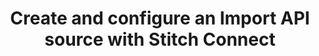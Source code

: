 ---
# -------------------------- #
#          PAGE INFO         #
# -------------------------- #

title: Create and configure an Import API source with Stitch Connect
doc-type: "tutorial"

product-type: "connect"
content-type: "guide"
content-id: "create-import-api-source"
layout: tutorial

permalink: /developers/stitch-connect/guides/create-import-api-integration-with-stitch-connect
icon: 
order: 5

summary: "Using the Stitch Connect API, create a new Import API integration and generate an access token. You'll also learn how to push data to the Import API after the source has been configured."
## This is used only on the /stitch-connect/guides page.
description: "Create an Import API integration using the Stitch Connect API."


# -------------------------- #
#   RELATED SIDEBAR LINKS    #
# -------------------------- #

related:
  - title: "Stitch Import API Access Tokens"
    link: "{{ link.import-api.guides.access-tokens | prepend: site.baseurl }}"

  - title: "Structuring Data for the Import API"
    link: "{{ link.import-api.guides.structure-data | prepend: site.baseurl }}"

  - title: "Import API reference"
    link: "{{ link.import-api.api | prepend: site.baseurl }}"

  - title: "Connect API reference"
    link: "{{ link.connect.api | prepend: site.baseurl }}"

# -------------------------- #
#         GUIDE INTRO        #
# -------------------------- #

intro: |
  {% include misc/data-files.html %}

  {% capture import-api-notice %}
  **Note**: This guide focuses on creating an Import API source using Stitch Connect. Refer to the [Stitch Import API access token documention]({{ link.import-api.guides.access-tokens | prepend: site.baseurl }}) for instructions on generating API access tokens in the Stitch web app.
  {% endcapture %}

  {% include note.html type="single-line" content=import-api-notice %}

  {{ page.summary }}


# -------------------------- #
#     EXAMPLE TABLE DATA     #
# -------------------------- #

example-table:
  - name: "{{ system-column.batched-at }}"
    value: "2019-02-02 00:44:38.988+00"
  - name: "{{ system-column.received-at }}"
    value: "2019-02-02 00:43:53.75+00"
  - name: "{{ system-column.sequence }}"
    value: "100"
  - name: "{{ system-column.table-version }}"
    value: "0"
  - name: "id"
    value: "1"
  - name: "name"
    value: "Finn"
  - name: "updated_at"
    value: "2019-02-02T00:38:33+00:00"


# -------------------------- #
#     GUIDE REQUIREMENTS     #
# -------------------------- #

requirements:
  - item: |
      **Access to Stitch Connect.** To request access to Stitch Connect, fill out [this form]({{ site.data.connect.api.interest-form }}){:target="new"}.
  - item: |
      **An active Stitch client account and an account access token.** Account access tokens are obtained when creating a Stitch client account or performing OAuth for an existing Stitch account. Refer to the [Connect authentication guide]({{ link.connect.api | prepend: site.baseurl | append: site.data.connect.api.authentication }}) for more info.


steps:
  - title: "Get the Import API source report card"
    anchor: "get-import-api-source-report-card"
    content: |
      {% assign right-bracket = "}" %}
      {% assign source-type = "import_api" %}

      First, you'll need to retrieve the Import API's report card. {{ site.data.connect.data-structures.report-cards.source.description }}

      To retrieve the report card for the Import API, make a request to `GET {{ site.data.connect.core-objects.source-types.get.name | flatify }}`, replacing `{type}` with `import_api`. The `<API_TOKEN>` in the request [must be the account access token associated with the Stitch account](#prerequisites):

      ```json
      curl GET {{ site.data.connect.api.base-url | strip_newlines }}{{ site.data.connect.core-objects.source-types.get.name | flatify | replace: "{type",source-type | remove: right-bracket | strip_newlines }}
           -H 'Content-Type: application/json' \
           -H 'Authorization: Bearer <CONNECT_API_TOKEN>'
      ```

      The response will be a single object containing the Import API's report card:

      ```json
      {{ site.data.connect.code-examples.source-report-cards.import-api | rstrip }}
      ```

      Report cards contain [connection steps]({{ link.connect.api | prepend: site.baseurl | append: site.data.connect.data-structures.connection-steps.section }}), which are the steps necessary to configure a data source.

      In this case, the Import API has only one step (the `form`) step to be considered `fully_configured`.

  - title: "Create the Import API source"
    anchor: "create-import-api-source"
    content: |
      Now that you have the properties required to configure an Import API source, you can create it using the [Create a Source endpoint]({{ link.connect.api | prepend: site.baseurl | append: site.data.connect.core-objects.sources.create.anchor }}).

      To create the Import API source, make a request to `POST {{ site.data.connect.core-objects.sources.create.name | flatify }}` with a request body that includes the following properties:

      - `type`: This should be `import_api`.
      - `display_name`: {{ site.data.connect.general.common.attributes.display-name }}

         For example: A display name of `Import API` would create a destination schema named `import_api`.

      This request will complete the `form` step outlined in the source's report card:

      ```json
      curl -X POST {{ site.data.connect.api.base-url | strip_newlines }}{{ site.data.connect.core-objects.sources.create.name | flatify | strip_newlines }}
           -H 'Content-Type: application/json' \
           -H 'Authorization: Bearer <CONNECT_API_TOKEN>' \
           -d $'{
                  "type": "import_api",
                  "display_name": "Import API"
                }
      ```

      The response will be a [source object]({{ link.connect.api | prepend: site.baseurl | append: site.data.connect.core-objects.sources.object }}) with a report card property. Take note of the following:

      - The `token` property in the `properties` object.  The key in this object is the `token_id`, and the value is the access token associated with this Import API source.
      - The `current_step` in the `report_card` object is now `2`, which corresponds to the `fully_configured` step. This indicates that the source has been fully configured and you can now push data to it.

      ```json
      {{ site.data.connect.code-examples.sources.import-api.full-object | rstrip }}
      ```

  - title: "Push data to the Import API"
    anchor: "push-data-import-api"
    content: |
      {% capture out-of-scope-notice %}
      **Note**: Instructions for structuring the data in request bodies for the Import API is outside the scope of this guide. Refer to the [Structuring data for the Import API guide]({{ link.import-api.guides.structure-data | prepend: site.baseurl }}) for instructions and examples.
      {% endcapture %}

      {% include note.html type="single-line" content=out-of-scope-notice %}

      Now that the Import API is `fully_configured`, you start pushing data to it.

      While you used the Connect API to create the Import API source, to actually push data, you'll need to use the [Import API]({{ link.import-api.api | prepend: site.baseurl }}). 

      {% for substep in step.substeps %}
      - [Step 3.{{ forloop.index }}: {{ substep.title }}](#{{ substep.anchor }})
      {% endfor %}

    substeps:
      - title: "Get the Import API access token"
        anchor: "get-import-api-access-token"
        content: |
          Requests made to the Import API should include the access token associated with the Import API integration. This is the `token` property contained in the response of [Step 2](#create-import-api-source):

          ```json
          {{ site.data.connect.code-examples.sources.import-api.access-token | rstrip }}
          ```

      - title: "Build the request header"
        anchor: "build-import-api-request-header"
        content: |
          Pushing data to the Import API is accomplished by making a request to `POST {{ site.data.import-api.api.core-objects.push.url }}`. The request header must include the Import API access token and a supported media type (`application/json` or `application/transit+json`):

          ```json
          curl -X POST {{ site.data.import-api.api.base-url | strip_newlines }}{{ site.data.import-api.api.core-objects.push.url | flatify | strip_newlines }}
               -H 'Content-Type: application/json' \
               -H 'Authorization: Bearer <IMPORT_API_TOKEN>' \
          ```

      - title: "Submit the request"
        anchor: "submit-request-to-import-api"
        content: |
          Lastly, you'll submit the request and push data to the Import API. Request bodies sent to the Import API must be valid JSON or Transit. Refer to the [Push endpoint documentation]({{ link.import-api.api | prepend: site.baseurl | append: site.data.import-api.api.core-objects.push.anchor }}) for descriptions of the arguments required to successfully use this endpoint.

          While structuring the request body data is outside the scope of this guide, you can refer to the [Structuring data for the Import API guide]({{ link.import-api.guides.structure-data | prepend: site.baseurl }}) for instructions and examples.

          For this example, we'll use a single record for a table named `customers`:

          ```json
          curl -X POST {{ site.data.import-api.api.base-url | strip_newlines }}{{ site.data.import-api.api.core-objects.push.url | flatify | strip_newlines }}
               -H 'Content-Type: application/json' \
               -H 'Authorization: Bearer <IMPORT_API_TOKEN>' \
               -d $'[
                      {
                        "client_id": 116078,
                        "table_name": "customers",
                        "sequence": 100,
                        "data": {
                          "id": "1",
                          "name": "Finn",
                          "updated_at": "2019-02-02T00:38:33+00:00"
                        },
                        "key_names": [
                          "id"
                        ],
                        "action": "upsert"
                      }
                    ]'
          ```

          If successful, the Import API will return a status of `201 Created` and the following response:

          ```json
          {
            "status": "OK",
            "message": "Batch Accepted!"
          }
          ```

          **Note**: Due to the structure of Stitch's replication process, data pushed to the Import API will not immediately be available in the destination. The successful response in this section refers only to Stitch **accepting** the data, not it being loaded.

  - title: "Verify the data in the destination"
    anchor: "verify-data-destination"
    content: |
      After Stitch loads the pushed data, you can expect to see a table in the schema associated with the integration that contains the data. In this example, the schema would be `import_api` and the table would be `customers`.

      The table will contain the attributes included in the request, along with [Stitch's system columns]({{ link.destinations.storage.sdc-columns | prepend: site.baseurl }}):

      {% assign table-rows = "name|value" | split: "|" %}

      <table>
      {% for row in table-rows %}
      <tr>
      {% for column in page.example-table %}
      <td>
      {{ column[row] | flatify }}
      </td>
      {% endfor %}
      </tr>
      {% endfor %}
      </table>

      **Note**: The structure of the table will be determined by the data loading rules for the specific destination being used. Refer to the [Destination data loading guides]({{ link.destinations.storage.loading-data | prepend: site.baseurl }}) for more info and examples.

  - title: "Rotate Import API access tokens"
    anchor: "rotate-import-api-access-tokens"
    content: |
      {% capture rotate-tokens-notice %}
      **Note**: This step isn't required to create an Import API source. This is only required if you wish to generate and replace an access token. For example: If your token is lost or compromised.
      {% endcapture %}

      {% include note.html type="single-line" content=rotate-tokens-notice %}

      Each Import API source is allowed a maximum of two active access tokens at a time.

      If you need to revoke a token, we recommend first creating a replacement and updating your application with it to prevent interruptions. **Note**: Any requests you attempt to send to Stitch during the time an invalid token is in use must be re-sent once a valid token is in place.

      In the following steps, you'll use the Connect API and your Connect API token to generate and revoke the Import API source's access tokens.

    substeps:
      - title: "Generate a replacement access token"
        anchor: "generate-replacement-access-token"
        content: |
          {% assign source-id = "126890" %}
          {% assign original-token-id = "544973525" %}

          To generate a new Import API access token, make a request to `POST {{ site.data.connect.core-objects.sources.create-iapi-token.name | flatify }}`, replacing `{source_id}` with the Import API source's `source_id`. In the [report card in Step 2](#create-import-api-source), you'll see the source ID is `{{ source-id }}`.

          ```json
          curl -X POST {{ site.data.connect.api.base-url | strip_newlines }}{{ site.data.connect.core-objects.sources.create-iapi-token.name | flatify | replace: "{source_id",source-id | remove: right-bracket | strip_newlines }}
               -H 'Content-Type: application/json' \
               -H 'Authorization: Bearer <CONNECT_API_TOKEN>'
          ```

          The response will be a source object with access token, connection, and report card properties:

          - `access_token` - The value of this property is the newly generated Import API access token.
          - `connection` - The `properties.token` object contains key-value pairs indicating the access tokens currently in use for the Import API source. The key is the `token_id`, and the value is the access token.
             - `545799083` is the `token_id` for the newly generated Import API access token
             - `{{ original-token-id }}` is the `token_id` for the original Import API access token. Keep this handy, as you'll need it in the next step to revoke the token.
          - `report_card` - The source's current configuration status.

          ```json
          {
            "access_token": "<NEW_IMPORT_API_ACCESS_TOKEN>",
            "connection": {
              "properties": {
                "token": {
                  "{{ original-token-id }}": "<ORIGINAL_IMPORT_API_ACCESS_TOKEN>",
                  "545799083": "<NEW_IMPORT_API_ACCESS_TOKEN>"
                }
              },
              "updated_at": "2019-02-06T14:22:53Z",
              "name": "import_api",
              "type": "import_api",
              "deleted_at": null,
              "system_paused_at": null,
              "stitch_client_id": 116078,
              "paused_at": null,
              "id": 126890,
              "display_name": "Import API",
              "created_at": "2019-02-05T16:44:55Z",
              "report_card": {
                "type": "import_api",
                "current_step": 2,
                "steps": [
                  {
                    "type": "form",
                    "properties": [
                      {
                        "name": "token",
                        "is_required": true,
                        "provided": true,
                        "is_credential": false,
                        "system_provided": true,
                        "json_schema": {
                          "type": "string"
                        },
                        "tap_mutable": false
                      }
                    ]
                  },
                  {
                    "type": "fully_configured",
                    "properties": []
                  }
                ]
              }
            }
          }
          ```

      - title: "Revoke the original access token"
        anchor: "revoke-original-access-token"
        content: |
          After you've replaced the access token in your application, you should revoke the original access token.

          To revoke the token, make a request to `DELETE {{ site.data.connect.core-objects.sources.revoke-iapi-token.name | flatify }}`, replacing `{source_id}` with the source ID and `{token_id}` with the token ID. In this example, that would be:

          - **Source ID** - {{ source-id }}
          - **Token ID** - {{ original-token-id }}

          ```json
          curl -X DELETE {{ site.data.connect.api.base-url | strip_newlines }}{{ site.data.connect.core-objects.sources.revoke-iapi-token.name | flatify | replace: "{source_id",source-id | replace:"{token_id",original-token-id | remove: right-bracket | strip_newlines }}
               -H 'Content-Type: application/json' \
               -H 'Authorization: Bearer <CONNECT_API_TOKEN>'
          ```

          The response will be a source object with report card and properties objects. In the example respose below, note that the `properties.token` object no longer contains the original Import API access token:

          ```json
          {
            "properties": {
              "token": {
                "545799083": "<NEW_IMPORT_API_ACCESS_TOKEN>"
              }
            },
            "updated_at": "2019-02-06T14:22:53Z",
            "name": "import_api",
            "type": "import_api",
            "deleted_at": null,
            "system_paused_at": null,
            "stitch_client_id": 116078,
            "paused_at": null,
            "id": 126890,
            "display_name": "Import API",
            "created_at": "2019-02-05T16:44:55Z",
            "report_card": {
              "type": "import_api",
              "current_step": 2,
              "steps": [
                {
                  "type": "form",
                  "properties": [
                    {
                      "name": "token",
                      "is_required": true,
                      "provided": true,
                      "is_credential": false,
                      "system_provided": true,
                      "json_schema": {
                        "type": "string"
                      },
                      "tap_mutable": false
                    }
                  ]
                },
                {
                  "type": "fully_configured",
                  "properties": []
                }
              ]
            }
          }
          ```

# -------------------------- #
#        NEXT STEPS          #
# -------------------------- #

next-steps: |
  TODO
---
